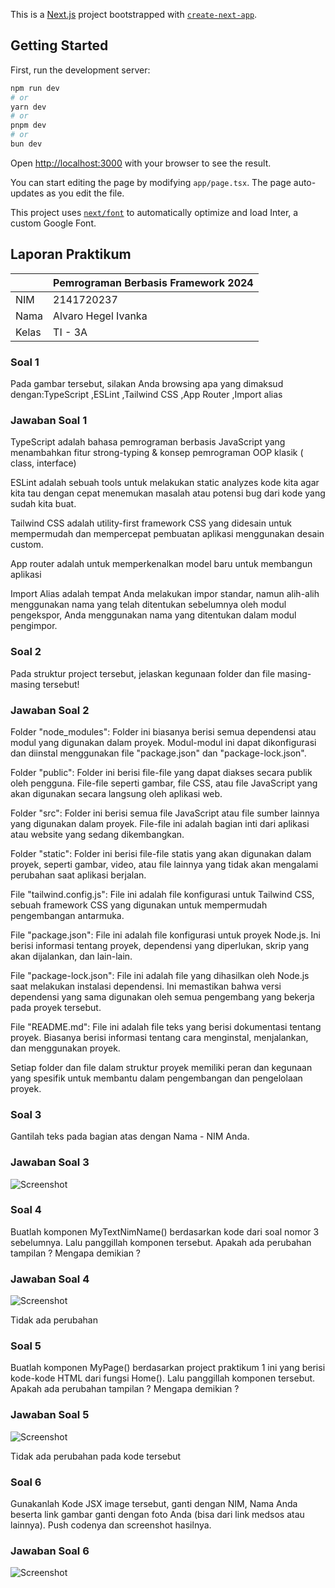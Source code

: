 This is a [Next.js](https://nextjs.org/) project bootstrapped with [`create-next-app`](https://github.com/vercel/next.js/tree/canary/packages/create-next-app).

## Getting Started

First, run the development server:

```bash
npm run dev
# or
yarn dev
# or
pnpm dev
# or
bun dev
```

Open [http://localhost:3000](http://localhost:3000) with your browser to see the result.

You can start editing the page by modifying `app/page.tsx`. The page auto-updates as you edit the file.

This project uses [`next/font`](https://nextjs.org/docs/basic-features/font-optimization) to automatically optimize and load Inter, a custom Google Font.

## Laporan Praktikum

|  | Pemrograman Berbasis Framework 2024 |
|--|--|
| NIM | 2141720237|
| Nama |  Alvaro Hegel Ivanka |
| Kelas | TI - 3A |

### Soal 1
Pada gambar tersebut, silakan Anda browsing apa yang dimaksud dengan:TypeScript ,ESLint ,Tailwind CSS ,App Router ,Import alias

### Jawaban Soal 1
TypeScript adalah bahasa pemrograman berbasis JavaScript yang menambahkan fitur strong-typing & konsep pemrograman OOP klasik ( class, interface)

ESLint adalah sebuah tools untuk melakukan static analyzes kode kita agar kita tau dengan cepat menemukan masalah atau potensi bug dari kode yang sudah kita buat.

Tailwind CSS adalah utility-first framework CSS yang didesain untuk mempermudah dan mempercepat pembuatan aplikasi menggunakan desain custom.

App router adalah untuk memperkenalkan model baru untuk membangun aplikasi 

Import Alias adalah tempat Anda melakukan impor standar, namun alih-alih menggunakan nama yang telah ditentukan sebelumnya oleh modul pengekspor, Anda menggunakan nama yang ditentukan dalam modul pengimpor.

### Soal 2
Pada struktur project tersebut, jelaskan kegunaan folder dan file masing-masing tersebut!

### Jawaban Soal 2
Folder "node_modules": Folder ini biasanya berisi semua dependensi atau modul yang digunakan dalam proyek. Modul-modul ini dapat dikonfigurasi dan diinstal menggunakan file "package.json" dan "package-lock.json".

Folder "public": Folder ini berisi file-file yang dapat diakses secara publik oleh pengguna. File-file seperti gambar, file CSS, atau file JavaScript yang akan digunakan secara langsung oleh aplikasi web.

Folder "src": Folder ini berisi semua file JavaScript atau file sumber lainnya yang digunakan dalam proyek. File-file ini adalah bagian inti dari aplikasi atau website yang sedang dikembangkan.

Folder "static": Folder ini berisi file-file statis yang akan digunakan dalam proyek, seperti gambar, video, atau file lainnya yang tidak akan mengalami perubahan saat aplikasi berjalan.

File "tailwind.config.js": File ini adalah file konfigurasi untuk Tailwind CSS, sebuah framework CSS yang digunakan untuk mempermudah pengembangan antarmuka.

File "package.json": File ini adalah file konfigurasi untuk proyek Node.js. Ini berisi informasi tentang proyek, dependensi yang diperlukan, skrip yang akan dijalankan, dan lain-lain.

File "package-lock.json": File ini adalah file yang dihasilkan oleh Node.js saat melakukan instalasi dependensi. Ini memastikan bahwa versi dependensi yang sama digunakan oleh semua pengembang yang bekerja pada proyek tersebut.

File "README.md": File ini adalah file teks yang berisi dokumentasi tentang proyek. Biasanya berisi informasi tentang cara menginstal, menjalankan, dan menggunakan proyek.

Setiap folder dan file dalam struktur proyek memiliki peran dan kegunaan yang spesifik untuk membantu dalam pengembangan dan pengelolaan proyek.

### Soal 3
Gantilah teks pada bagian atas dengan Nama - NIM Anda. 

### Jawaban Soal 3

![Screenshot](assets-report/01.png)

### Soal 4
Buatlah komponen MyTextNimName() berdasarkan kode dari soal nomor 3 sebelumnya. Lalu panggillah komponen tersebut. Apakah ada perubahan tampilan ? Mengapa demikian ?

### Jawaban Soal 4

![Screenshot](assets-report/02.png)

Tidak ada perubahan 

### Soal 5
Buatlah komponen MyPage() berdasarkan project praktikum 1 ini yang berisi kode-kode HTML dari fungsi Home(). Lalu panggillah komponen tersebut. Apakah ada perubahan tampilan ? Mengapa demikian ?

### Jawaban Soal 5

![Screenshot](assets-report/03.png)

Tidak ada perubahan pada kode tersebut

### Soal 6
Gunakanlah Kode JSX image tersebut, ganti dengan NIM, Nama Anda beserta link gambar ganti dengan foto Anda (bisa dari link medsos atau lainnya). Push codenya dan screenshot hasilnya.

### Jawaban Soal 6

![Screenshot](assets-report/04.png)